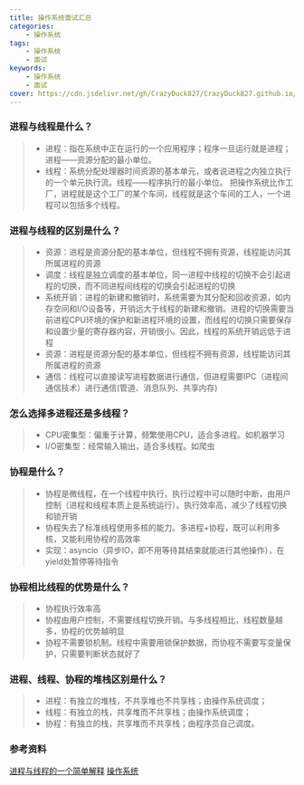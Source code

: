 ```yaml
---
title: 操作系统面试汇总
categories: 
    - 操作系统
tags:
    - 操作系统
    - 面试
keywords: 
    - 操作系统
    - 面试
cover: https://cdn.jsdelivr.net/gh/CrazyDuck827/CrazyDuck827.github.io/icon/RPAIEAjwLkmZR1fayU9gQD3xEJzoBhJ3.jpg
---
```


### 进程与线程是什么？
> - 进程：指在系统中正在运行的一个应用程序；程序一旦运行就是进程；进程——资源分配的最小单位。
> - 线程：系统分配处理器时间资源的基本单元，或者说进程之内独立执行的一个单元执行流。线程——程序执行的最小单位。
    把操作系统比作工厂，进程就是这个工厂的某个车间，线程就是这个车间的工人，一个进程可以包括多个线程。

### 进程与线程的区别是什么？
> - 资源：进程是资源分配的基本单位，但线程不拥有资源，线程能访问其所属进程的资源
> - 调度：线程是独立调度的基本单位，同一进程中线程的切换不会引起进程的切换，而不同进程间线程的切换会引起进程的切换
> - 系统开销：进程的新建和撤销时，系统需要为其分配和回收资源，如内存空间和I/O设备等，开销远大于线程的新建和撤销。进程的切换需要当前进程CPU环境的保护和新进程环境的设置，而线程的切换只需要保存和设置少量的寄存器内容，开销很小。因此，线程的系统开销远低于进程
> - 资源：进程是资源分配的基本单位，但线程不拥有资源，线程能访问其所属进程的资源
> - 通信：线程可以直接读写进程数据进行通信，但进程需要IPC（进程间通信技术）进行通信(管道、消息队列、共享内存)

### 怎么选择多进程还是多线程？
> - CPU密集型：偏重于计算，频繁使用CPU，适合多进程。如机器学习
> - I/O密集型：经常输入输出，适合多线程。如爬虫

### 协程是什么？
> - 协程是微线程，在一个线程中执行，执行过程中可以随时中断，由用户控制（进程和线程本质上是系统运行）。执行效率高，减少了线程切换和锁开销
> - 协程失去了标准线程使用多核的能力。多进程+协程，既可以利用多核，又能利用协程的高效率
> - 实现：asyncio（异步IO，即不用等待其结束就能进行其他操作），在yield处暂停等待指令

### 协程相比线程的优势是什么？
> - 协程执行效率高
> - 协程由用户控制，不需要线程切换开销。与多线程相比，线程数量越多，协程的优势越明显
> - 协程不需要锁机制。线程中需要用锁保护数据，而协程不需要写变量保护，只需要判断状态就好了

### 进程、线程、协程的堆栈区别是什么？
> - 进程：有独立的堆栈，不共享堆也不共享栈；由操作系统调度；
> - 线程：有独立的栈，共享堆而不共享栈；由操作系统调度；
> - 协程：有独立的栈，共享堆而不共享栈；由程序员自己调度。

### 参考资料

[进程与线程的一个简单解释](http://www.ruanyifeng.com/blog/2013/04/processes_and_threads.html)
[操作系统](https://www.kancloud.cn/martist/phper-will-get-bat-tmd-offer-in-2021/2147218)


